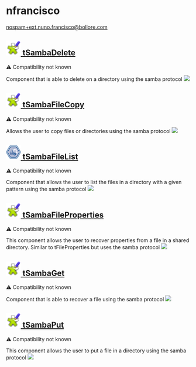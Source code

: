 # nfrancisco
  <nospam+ext.nuno.francisco@bollore.com>

## <a href='./components/tSambaDelete/readme.md'><img src='./components/tSambaDelete/logo.jpg' width='40' height='40'> tSambaDelete</a>
 :warning: Compatibility not known

Component that is able to delete on a directory using the samba protocol
<img src='./components/tSambaDelete/sample.jpg'>

## <a href='./components/tSambaFileCopy/readme.md'><img src='./components/tSambaFileCopy/logo.jpg' width='40' height='40'> tSambaFileCopy</a>
 :warning: Compatibility not known

Allows the user to copy files or directories using the samba protocol
<img src='./components/tSambaFileCopy/sample.jpg'>

## <a href='./components/tSambaFileList/readme.md'><img src='./components/tSambaFileList/logo.jpg' width='40' height='40'> tSambaFileList</a>
 :warning: Compatibility not known

Component that allows the user to list the files in a directory with a given pattern using the samba protocol
<img src='./components/tSambaFileList/sample.jpg'>

## <a href='./components/tSambaFileProperties/readme.md'><img src='./components/tSambaFileProperties/logo.jpg' width='40' height='40'> tSambaFileProperties</a>
 :warning: Compatibility not known

This component allows the user to recover properties from a file in a shared directory. Similar to tFileProperties but uses the samba protocol
<img src='./components/tSambaFileProperties/sample.jpg'>

## <a href='./components/tSambaGet/readme.md'><img src='./components/tSambaGet/logo.jpg' width='40' height='40'> tSambaGet</a>
 :warning: Compatibility not known

Component that is able to recover a file using the samba protocol
<img src='./components/tSambaGet/sample.jpg'>

## <a href='./components/tSambaPut/readme.md'><img src='./components/tSambaPut/logo.jpg' width='40' height='40'> tSambaPut</a>
 :warning: Compatibility not known

This component allows the user to put a file in a directory using the samba protocol
<img src='./components/tSambaPut/sample.jpg'>
